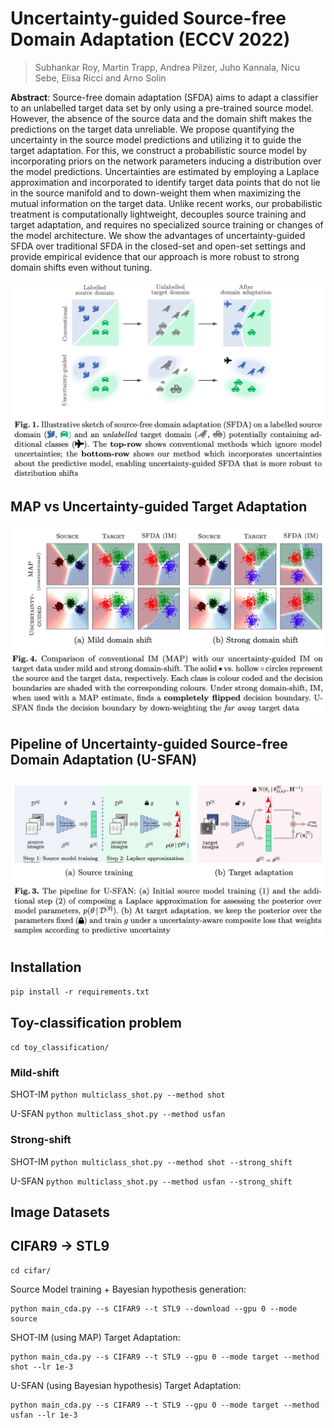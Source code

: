 # Uncertainty-guided Source-free Domain Adaptation (ECCV 2022)
> Subhankar Roy, Martin Trapp, Andrea Pilzer, Juho Kannala, Nicu Sebe, Elisa Ricci and Arno Solin

**Abstract**: Source-free domain adaptation (SFDA) aims to adapt a classifier to an unlabelled target data set by only using a pre-trained source model. 
However, the absence of the source data and the domain shift makes the predictions on the target data unreliable. 
We propose quantifying the uncertainty in the source model predictions and utilizing it to guide the target adaptation. 
For this, we construct a probabilistic source model by incorporating priors on the network parameters inducing a distribution 
over the model predictions. Uncertainties are estimated by employing a Laplace approximation and incorporated to identify 
target data points that do not lie in the source manifold and to down-weight them when maximizing the mutual information 
on the target data. Unlike recent works, our probabilistic treatment is computationally lightweight, decouples source 
training and target adaptation, and requires no specialized source training or changes of the model architecture. 
We show the advantages of uncertainty-guided SFDA over traditional SFDA in the closed-set and open-set settings and 
provide empirical evidence that our approach is more robust to strong domain shifts even without tuning.

![](assets/teaser.png)

## MAP vs Uncertainty-guided Target Adaptation
![](assets/toy_classification.png)

## Pipeline of Uncertainty-guided Source-free Domain Adaptation (U-SFAN)
![](assets/pipeline.png)

## Installation
``` pip install -r requirements.txt ```

## Toy-classification problem

``` cd toy_classification/ ```

### Mild-shift

SHOT-IM
``` python multiclass_shot.py --method shot ```

U-SFAN
``` python multiclass_shot.py --method usfan ```

### Strong-shift
SHOT-IM
``` python multiclass_shot.py --method shot --strong_shift ```

U-SFAN
``` python multiclass_shot.py --method usfan --strong_shift ```

## Image Datasets

## CIFAR9 &#8594; STL9

```
cd cifar/
```

Source Model training + Bayesian hypothesis generation:
```
python main_cda.py --s CIFAR9 --t STL9 --download --gpu 0 --mode source
```

SHOT-IM (using MAP) Target Adaptation:
```
python main_cda.py --s CIFAR9 --t STL9 --gpu 0 --mode target --method shot --lr 1e-3
```

U-SFAN (using Bayesian hypothesis) Target Adaptation:
```
python main_cda.py --s CIFAR9 --t STL9 --gpu 0 --mode target --method usfan --lr 1e-3
```

